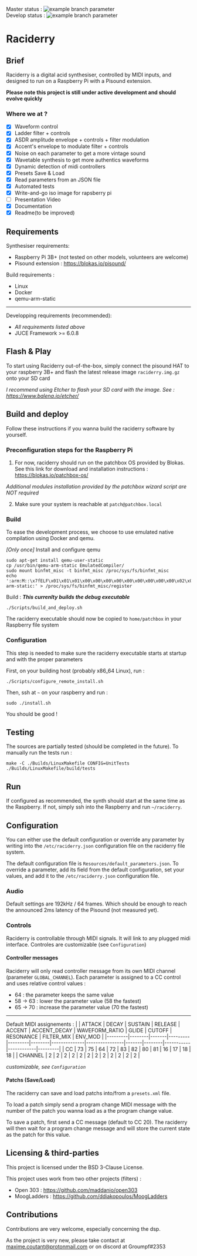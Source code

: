 Master status : ![example branch parameter](https://github.com//maxmarsc/raciderry/actions/workflows/unittests.yml/badge.svg?branch=master)  
Develop status : ![example branch parameter](https://github.com//maxmarsc/raciderry/actions/workflows/unittests.yml/badge.svg?branch=develop)
# Raciderry

## Brief
Raciderry is a digital acid synthesiser, controlled by MIDI inputs, and designed
to run on a Raspberry Pi with a Pisound extension.

**Please note this project is still under active development and should evolve
quickly**

### Where we at ?
 - [x] Waveform control
 - [x] Ladder filter + controls
 - [x] ASDR amplitude envelope + controls + filter modulation
 - [x] Accent's envelope to modulate filter + controls
 - [x] Noise on each parameter to get a more vintage sound
 - [x] Wavetable synthesis to get more authentics waveforms
 - [x] Dynamic detection of midi controllers
 - [x] Presets Save & Load
 - [X] Read parameters from an JSON file
 - [x] Automated tests
 - [x] Write-and-go iso image for rapsberry pi
 - [ ] Presentation Video
 - [x] Documentation
 - [x] Readme(to be improved)

## Requirements
Synthesiser requirements:
 - Raspberry Pi 3B+ (not tested on other models, volunteers are welcome)
 - Pisound extension : https://blokas.io/pisound/

Build requirements :
 - Linux
 - Docker
 - qemu-arm-static

---

Developping requirements (recommended):
 - *All requirements listed above*
 - JUCE Framework >= 6.0.8

## Flash & Play
To start using Raciderry out-of-the-box, simply connect the pisound HAT to your
raspberry 3B+ and flash the latest release image `raciderry.img.gz` onto your SD
card

*I recommend using Etcher to flash your SD card with the image. See :*
*https://www.balena.io/etcher/*

## Build and deploy
Follow these instructions if you wanna build the raciderry software by yourself.

### Preconfiguration steps for the Raspberry Pi
1. For now, raciderry should run on the patchbox OS provided by Blokas. See this 
link for download and installation instructions :  
https://blokas.io/patchbox-os/

*Additional modules installation provided by the patchbox wizard script are NOT
required*

2. Make sure your system is reachable at `patch@patchbox.local`


### Build
To ease the development process, we choose to use emulated native compilation
using Docker and qemu. 


*[Only once]* Install  and configure qemu
```shell
sudo apt-get install qemu-user-static
cp /usr/bin/qemu-arm-static EmulatedCompiler/
sudo mount binfmt_misc -t binfmt_misc /proc/sys/fs/binfmt_misc
echo ':arm:M::\x7fELF\x01\x01\x01\x00\x00\x00\x00\x00\x00\x00\x00\x00\x02\x00\x28\x00:\xff\xff\xff\xff\xff\xff\xff\x00\xff\xff\xff\xff\xff\xff\xff\xff\xfe\xff\xff\xff:/usr/bin/qemu-arm-static:' > /proc/sys/fs/binfmt_misc/register
```

Build : ***This currenlty builds the debug executable***
```shell
./Scripts/build_and_deploy.sh
```

The raciderry executable should now be copied to `home/patchbox` in your 
Raspberry file system


### Configuration
This step is needed to make sure the raciderry executable starts at startup and 
with the proper parameters

First, on your building host (probably x86_64 Linux), run :
```shell
./Scripts/configure_remote_install.sh
```

Then, ssh at `~` on your raspberry and run :
```shell
sudo ./install.sh
```

You should be good !

## Testing
The sources are partially tested (should be completed in the future). To manually
run the tests run :
```shell
make -C ./Builds/LinuxMakefile CONFIG=UnitTests
./Builds/LinuxMakefile/build/tests
```

## Run
If configured as recommended, the synth should start at the same time as the 
Raspberry. If not, simply ssh into the Raspberry and run `~/raciderry`.

## Configuration
You can either use the default configuration or override any parameter by writing 
into the `/etc/raciderry.json` configuration file on the raciderry file system.

The default configuration file is `Resources/default_parameters.json`. To override 
a parameter, add its field from the default configuration, set your values,
and add it to the `/etc/raciderry.json` configuration file.

### Audio
Default settings are 192kHz / 64 frames. Which should be enough to reach the
announced 2ms latency of the Pisound (not measured yet).

### Controls
Raciderry is controllable through MIDI signals. It will link to any plugged midi
interface. Controles are customizable (see `Configuration`)

#### Controller messages
Raciderry will only read controller message from its own MIDI channel (parameter
`GLOBAL_CHANNEL`). Each parameter is assigned to a CC control and uses relative
control values :
 - 64 : the parameter keeps the same value
 - 58 -> 63 : lower the parameter value (58 the fastest)
 - 65 -> 70 : increase the parameter value (70 the fastest)

---
Default MIDI assignements : 
|         | ATTACK | DECAY | SUSTAIN | RELEASE | ACCENT | ACCENT_DECAY | WAVEFORM_RATIO | GLIDE | CUTOFF | RESONANCE | FILTER_MIX | ENV_MOD |
|---------|--------|-------|---------|---------|--------|--------------|----------------|-------|--------|-----------|------------|---------|
| CC      | 73     | 75    | 64      | 72      | 83     | 82           | 80             | 81    | 16     | 17        | 18         | 18      |
| CHANNEL | 2      | 2     | 2       | 2       | 2      | 2            | 2              | 2     | 2      | 2         | 2          | 2       |

*customizable, see `Configuration`*

#### Patchs (Save/Load)
The raciderry can save and load patchs into/from a `presets.xml` file.

To load a patch simply send a program change MIDI message with the number of
the patch you wanna load as a the program change value.

To save a patch, first send a CC message (default to CC 20). The raciderry
will then wait for a program change message and will store the current state as
the patch for this value.

## Licensing & third-parties
This project is licensed under the BSD 3-Clause License.

This project uses work from two other projects (filters) : 
 - Open 303 : https://github.com/maddanio/open303
 - MoogLadders : https://github.com/ddiakopoulos/MoogLadders

## Contributions
Contributions are very welcome, especially concerning the dsp.


As the project is very new, please take contact at maxime.coutant@protonmail.com
or on discord at Groumpf#2353

